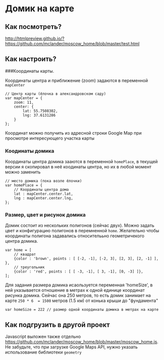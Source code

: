 # Домик на карте

## Как посмотреть?

http://htmlpreview.github.io/?https://github.com/mclander/moscow_home/blob/master/test.html

## Как настроить?

###Координаты карты.

Кооpдинаты центра и приближение (zoom) задаются в переменной `mapCenter`

```
// Центр карты (ёлочка в александровском саду)
var mapCenter = {
	zoom: 11,
	center: {
		lat: 55.7508302, 
		lng: 37.6131286 
	}
};
```

Координат можно получить из адресной строки Google Map при просмотре интересующего участка карты

### Коодинаты домика

Кооpдинаты центра домика зааются в переменной `homePlace`, в текущей версии я скопировал в неё коодинаты центра, но их в любой момент можно заменить

```
// место домика (пока возле ёлочки)
var homePlace = {
	// Координаты центра дома
	lat : mapCenter.center.lat,
	lng : mapCenter.center.lng,
};
```

### Размер, цвет и рисунок домика

Домик состоит из нескольких полигонов (сейчас двух). Можно задать цвет и конфигурацию полигонов в перемненной `home`. 
Желательно чтобы координаты полигона задавались относителььно геометричекого центра домика.

```
var home = [
	// квадрат
	{color : 'brown', points : [ [-2, -1], [-2, 3], [2, 3], [2, -1] ], },
	// треугольник
	{color : 'red', points : [ [ -3, -1], [ 3, -1], [0, -3] ]},
];
```

Для задания размера домика исаользуется переменная 'homeSize', в ней указывается отношение в метрах к одной единице координат рисунка домика.
Сейчас она 250 метров, то есть домик занимает на карте `250 * 6  = 1500`  метров  (1.5 км) от конька крыши до "фундамента"

```
var homeSize = 222 // размер одной координаты домика в метрах на карте

```

## Как подгрузить в другой проект

Javascript выложен также отдельно https://github.com/mclander/moscow_home/blob/master/moscow_home.js. Hе забудьте, 
что при загрузке Google Maps API, нужно указать использование библиотеки `geometry` 

<script async defer	src="https://maps.googleapis.com/maps/api/js?signed_in=true&libraries=geometry&callback=initMap"></script>